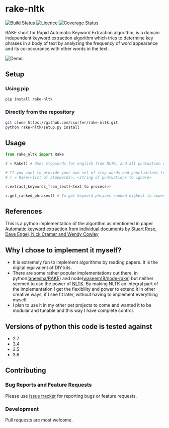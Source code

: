 # rake-nltk

[![Build Status](https://travis-ci.org/csurfer/rake-nltk.svg?branch=master)](https://travis-ci.org/csurfer/rake-nltk)
[![Licence](https://img.shields.io/badge/license-MIT-blue.svg)](https://raw.githubusercontent.com/csurfer/rake-nltk/master/LICENSE)
[![Coverage Status](https://coveralls.io/repos/github/csurfer/rake-nltk/badge.svg?branch=master)](https://coveralls.io/github/csurfer/rake-nltk?branch=master)

RAKE short for Rapid Automatic Keyword Extraction algorithm, is a domain independent keyword extraction algorithm which tries to determine key phrases in a body of text by analyzing the frequency of word appearance and its co-occurance with other words in the text.

![Demo](http://i.imgur.com/wVOzU7y.gif)

## Setup

### Using pip

```bash
pip install rake-nltk
```

### Directly from the repository

```bash
git clone https://github.com/csurfer/rake-nltk.git
python rake-nltk/setup.py install
```

## Usage

```python
from rake_nltk import Rake

r = Rake() # Uses stopwords for english from NLTK, and all puntuation characters.

# If you want to provide your own set of stop words and punctuations to
# r = Rake(<list of stopwords>, <string of puntuations to ignore>

r.extract_keywords_from_text(<text to process>)

r.get_ranked_phrases() # To get keyword phrases ranked highest to lowest.
```

## References

This is a python implementation of the algorithm as mentioned in paper [Automatic keyword extraction from individual documents by Stuart Rose, Dave Engel, Nick Cramer and Wendy Cowley](https://www.researchgate.net/profile/Stuart_Rose/publication/227988510_Automatic_Keyword_Extraction_from_Individual_Documents/links/55071c570cf27e990e04c8bb.pdf)

## Why I chose to implement it myself?

- It is extremely fun to implement algorithms by reading papers. It is the digital equivalent of DIY kits.
- There are some rather popular implementations out there, in python([aneesha/RAKE](https://github.com/aneesha/RAKE)) and node([waseem18/node-rake](https://github.com/waseem18/node-rake)) but neither seemed to use the power of [NLTK](http://www.nltk.org/). By making NLTK an integral part of the implementation I get the flexibility and power to extend it in other creative ways, if I see fit later, without having to implement everything myself.
- I plan to use it in my other pet projects to come and wanted it to be modular and tunable and this way I have complete control.

## Versions of python this code is tested against

- 2.7
- 3.4
- 3.5
- 3.6

## Contributing

### Bug Reports and Feature Requests
Please use [issue tracker](https://github.com/csurfer/rake-nltk/issues) for reporting bugs or feature requests.

### Development
Pull requests are most welcome.
